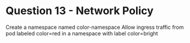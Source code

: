 # Question 13 - Network Policy

Create a namespace named color-namespace
Allow ingress traffic from pod labeled color=red in a namespace with label color=bright